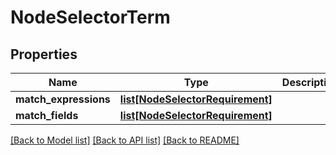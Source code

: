 # NodeSelectorTerm

## Properties
Name | Type | Description | Notes
------------ | ------------- | ------------- | -------------
**match_expressions** | [**list[NodeSelectorRequirement]**](NodeSelectorRequirement.md) |  | [optional] 
**match_fields** | [**list[NodeSelectorRequirement]**](NodeSelectorRequirement.md) |  | [optional] 

[[Back to Model list]](../README.md#documentation-for-models) [[Back to API list]](../README.md#documentation-for-api-endpoints) [[Back to README]](../README.md)

